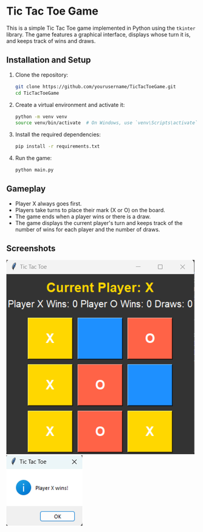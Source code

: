# Tic Tac Toe Game

This is a simple Tic Tac Toe game implemented in Python using the `tkinter` library. The game features a graphical interface, displays whose turn it is, and keeps track of wins and draws.

## Installation and Setup

1. Clone the repository:
    ```sh
    git clone https://github.com/yourusername/TicTacToeGame.git
    cd TicTacToeGame
    ```

2. Create a virtual environment and activate it:
    ```sh
    python -m venv venv
    source venv/bin/activate  # On Windows, use `venv\Scripts\activate`
    ```

3. Install the required dependencies:
    ```sh
    pip install -r requirements.txt
    ```

4. Run the game:
    ```sh
    python main.py
    ```

## Gameplay

- Player X always goes first.
- Players take turns to place their mark (X or O) on the board.
- The game ends when a player wins or there is a draw.
- The game displays the current player's turn and keeps track of the number of wins for each player and the number of draws.

## Screenshots

![Game Screenshot](images/game_screenshot1.png)
![Game Screenshot](images/game_screenshot2.png)
